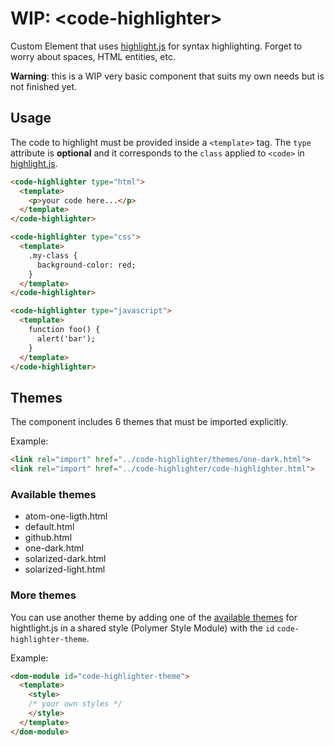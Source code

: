 # WIP: &lt;code-highlighter&gt;

Custom Element that uses [highlight.js](https://highlightjs.org/) for syntax highlighting.
Forget to worry about spaces, HTML entities, etc.

**Warning**: this is a WIP very basic component that suits my own needs but is not finished yet.

## Usage

The code to highlight must be provided inside a `<template>` tag.
The `type` attribute is **optional** and it corresponds to the `class` applied to `<code>` in [highlight.js](https://highlightjs.org/).

```html
<code-highlighter type="html">
  <template>
    <p>your code here...</p>
  </template>
</code-highlighter>

<code-highlighter type="css">
  <template>
    .my-class {
      background-color: red;
    }
  </template>
</code-highlighter>

<code-highlighter type="javascript">
  <template>
    function foo() {
      alert('bar');
    }
  </template>
</code-highlighter>
```

## Themes

The component includes 6 themes that must be imported explicitly.

Example:

```html
<link rel="import" href="../code-highlighter/themes/one-dark.html">
<link rel="import" href="../code-highlighter/code-highlighter.html">
```

### Available themes

- atom-one-ligth.html
- default.html
- github.html
- one-dark.html
- solarized-dark.html
- solarized-light.html

### More themes

You can use another theme by adding one of the [available themes](https://github.com/isagalaev/highlight.js/tree/master/src/styles) for hightlight.js in a shared style (Polymer Style Module) with the `id` `code-highlighter-theme`.

Example:

```html
<dom-module id="code-highlighter-theme">
  <template>
    <style>
    /* your own styles */
    </style>
  </template>
</dom-module>
```
